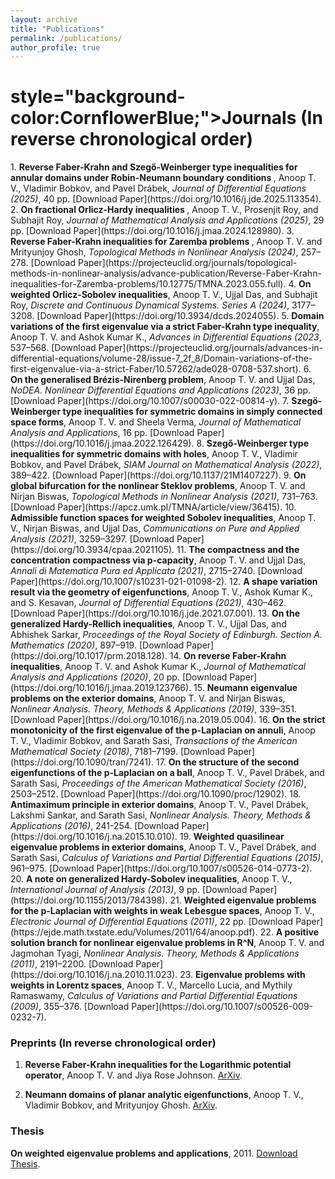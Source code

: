 ```yaml
---
layout: archive
title: "Publications"
permalink: /publications/
author_profile: true
---
```

<h1>style="background-color:CornflowerBlue;">Journals (In reverse chronological order)</h1>
1. <b> Reverse Faber-Krahn and Szegő-Weinberger type inequalities for annular domains under Robin-Neumann boundary conditions </b>, Anoop T. V., Vladimir Bobkov, and Pavel Drábek, <i>Journal of Differential Equations (2025)</i>, 40 pp. [Download Paper](https://doi.org/10.1016/j.jde.2025.113354). 
2. <b> On fractional Orlicz-Hardy inequalities </b>, Anoop T. V., Prosenjit Roy, and Subhajit Roy, <i> Journal of Mathematical Analysis and Applications (2025)</i>, 29 pp.
[Download Paper](https://doi.org/10.1016/j.jmaa.2024.128980).
3. <b> Reverse Faber-Krahn inequalities for Zaremba problems </b>, Anoop T. V. and Mrityunjoy Ghosh, <i>Topological Methods in Nonlinear Analysis (2024)</i>, 257–278. [Download Paper](https://projecteuclid.org/journals/topological-methods-in-nonlinear-analysis/advance-publication/Reverse-Faber-Krahn-inequalities-for-Zaremba-problems/10.12775/TMNA.2023.055.full). 
4. <b>On weighted Orlicz-Sobolev inequalities</b>, Anoop T. V., Ujjal Das, and Subhajit Roy, <i> Discrete and Continuous Dynamical Systems. Series A (2024)</i>, 3177–3208. 
[Download Paper](https://doi.org/10.3934/dcds.2024055).
5. <b>Domain variations of the first eigenvalue via a strict Faber-Krahn type inequality</b>, Anoop T. V. and Ashok Kumar K., <i>Advances in Differential Equations (2023</i>, 537–568. [Download Paper](https://projecteuclid.org/journals/advances-in-differential-equations/volume-28/issue-7_2f_8/Domain-variations-of-the-first-eigenvalue-via-a-strict-Faber/10.57262/ade028-0708-537.short). 
6. <b>On the generalised Brézis-Nirenberg problem</b>, Anoop T. V. and Ujjal Das, <i> NoDEA. Nonlinear Differential Equations and Applications (2023)</i>, 36 pp. [Download Paper](https://doi.org/10.1007/s00030-022-00814-y).
7. <b>Szegö-Weinberger type inequalities for symmetric domains in simply connected space forms</b>, Anoop T. V. and Sheela Verma, <i>Journal of Mathematical Analysis and Applications</i>, 16 pp. [Download Paper](https://doi.org/10.1016/j.jmaa.2022.126429).
8. <b>Szegő-Weinberger type inequalities for symmetric domains with holes</b>, Anoop T. V., Vladimir Bobkov, and Pavel Drábek, <i>SIAM Journal on Mathematical Analysis (2022)</i>, 389–422. [Download Paper](https://doi.org/10.1137/21M1407227).
9. <b>On global bifurcation for the nonlinear Steklov problems</b>, Anoop T. V. and Nirjan Biswas, <i>Topological Methods in Nonlinear Analysis (2021)</i>, 731–763. [Download Paper](https://apcz.umk.pl/TMNA/article/view/36415).
10. <b>Admissible function spaces for weighted Sobolev inequalities</b>, Anoop T. V., Nirjan Biswas, and Ujjal Das, <i>Communications on Pure and Applied Analysis (2021)</i>, 3259–3297. [Download Paper](https://doi.org/10.3934/cpaa.2021105).  
11. <b>The compactness and the concentration compactness via p-capacity</b>, Anoop T. V. and Ujjal Das, <i>Annali di Matematica Pura ed Applicata (2021)</i>, 2715–2740. [Download Paper](https://doi.org/10.1007/s10231-021-01098-2).
12. <b>A shape variation result via the geometry of eigenfunctions</b>, Anoop T. V., Ashok Kumar K., and S. Kesavan, <i>Journal of Differential Equations (2021)</i>, 430–462. 
[Download Paper](https://doi.org/10.1016/j.jde.2021.07.001).
13. <b>On the generalized Hardy-Rellich inequalities</b>, Anoop T. V., Ujjal Das, and Abhishek Sarkar, <i>Proceedings of the Royal Society of Edinburgh. Section A. Mathematics (2020)</i>, 897–919. [Download Paper](https://doi.org/10.1017/prm.2018.128). 
14. <b>On reverse Faber-Krahn inequalities</b>, Anoop T. V. and Ashok Kumar K., <i>Journal of Mathematical Analysis and Applications (2020)</i>, 20 pp. [Download Paper](https://doi.org/10.1016/j.jmaa.2019.123766).
15. <b>Neumann eigenvalue problems on the exterior domains</b>, Anoop T. V. and Nirjan Biswas, <i>Nonlinear Analysis. Theory, Methods & Applications (2019)</i>, 339–351. [Download Paper](https://doi.org/10.1016/j.na.2019.05.004).
16. <b>On the strict monotonicity of the first eigenvalue of the p-Laplacian on annuli</b>, Anoop T. V., Vladimir Bobkov, and Sarath Sasi, <i>Transactions of the American Mathematical Society (2018)</i>, 7181–7199. [Download Paper](https://doi.org/10.1090/tran/7241). 
17. <b>On the structure of the second eigenfunctions of the p-Laplacian on a ball</b>, Anoop T. V., Pavel Drábek, and Sarath Sasi, <i>Proceedings of the American Mathematical Society (2016)</i>, 2503–2512. [Download Paper](https://doi.org/10.1090/proc/12902).
18. <b>Antimaximum principle in exterior domains</b>, Anoop T. V., Pavel Drábek, Lakshmi Sankar, and Sarath Sasi, <i>Nonlinear Analysis. Theory, Methods & Applications (2016)</i>, 241-254. [Download Paper](https://doi.org/10.1016/j.na.2015.10.010).
19. <b>Weighted quasilinear eigenvalue problems in exterior domains</b>, Anoop T. V., Pavel Drábek, and Sarath Sasi, <i>Calculus of Variations and Partial Differential Equations (2015)</i>, 961–975. [Download Paper](https://doi.org/10.1007/s00526-014-0773-2).
20. <b>A note on generalized Hardy-Sobolev inequalities</b>, Anoop T. V., <i>International Journal of Analysis (2013)</i>, 9 pp. [Download Paper](https://doi.org/10.1155/2013/784398).
21. <b>Weighted eigenvalue problems for the p-Laplacian with weights in weak Lebesgue spaces</b>, Anoop T. V., <i>Electronic Journal of Differential Equations (2011)</i>, 22 pp. [Download Paper](https://ejde.math.txstate.edu/Volumes/2011/64/anoop.pdf).
22. <b>A positive solution branch for nonlinear eigenvalue problems in R^N</b>, Anoop T. V. and Jagmohan Tyagi, <i>Nonlinear Analysis. Theory, Methods & Applications (2011)</i>, 2191–2200. [Download Paper](https://doi.org/10.1016/j.na.2010.11.023).
23. <b>Eigenvalue problems with weights in Lorentz spaces</b>, Anoop T. V., Marcello Lucia, and Mythily Ramaswamy, <i>Calculus of Variations and Partial Differential Equations (2009)</i>, 355–376. [Download Paper](https://doi.org/10.1007/s00526-009-0232-7).
     
<h3>Preprints (In reverse chronological order)</h3>

1. <b>Reverse Faber-Krahn inequalities for the Logarithmic potential operator</b>, Anoop T. V. and Jiya Rose Johnson. [ArXiv](https://arxiv.org/abs/2501.13569).

2. <b>Neumann domains of planar analytic eigenfunctions</b>, Anoop T. V.,  Vladimir Bobkov, and Mrityunjoy Ghosh. [ArXiv](https://arxiv.org/abs/2410.07811).


<h3>Thesis</h3>

<b>On weighted eigenvalue problems and applications</b>, 2011. [Download Thesis](http://www.hbni.ac.in/phdthesis/math/MATH10200604011.pdf).

